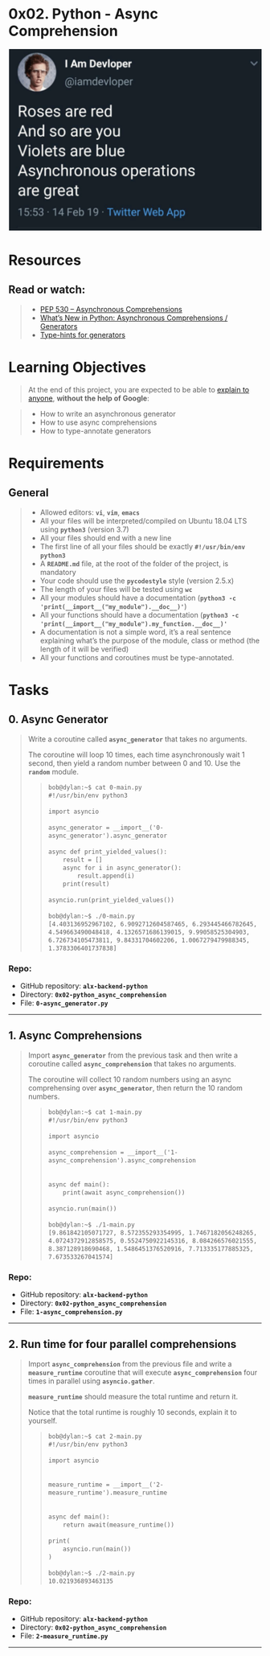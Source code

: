 # 0x02. Python - Async Comprehension

![](./assets/PC-01.png)

# Resources

## **Read or watch**:
> -   [PEP 530 – Asynchronous Comprehensions](https://peps.python.org/pep-0530/ "PEP 530 -- Asynchronous Comprehensions")
> -   [What’s New in Python: Asynchronous Comprehensions / Generators](https://www.blog.pythonlibrary.org/2017/02/14/whats-new-in-python-asynchronous-comprehensions-generators/ "What’s New in Python: Asynchronous Comprehensions / Generators")
> -   [Type-hints for generators](https://stackoverflow.com/questions/42531143/how-to-type-hint-a-generator-in-python-3 "Type-hints for generators")

# Learning Objectives
> At the end of this project, you are expected to be able to [explain to anyone](https://fs.blog/feynman-learning-technique/ "explain to anyone"), **without the help of Google**:

> -   How to write an asynchronous generator
> -   How to use async comprehensions
> -   How to type-annotate generators

# Requirements

## General
> -   Allowed editors: **`vi`**, **`vim`**, **`emacs`**
> -   All your files will be interpreted/compiled on Ubuntu 18.04 LTS using **`python3`** (version 3.7)
> -   All your files should end with a new line
> -   The first line of all your files should be exactly **`#!/usr/bin/env python3`**
> -   A **`README.md`** file, at the root of the folder of the project, is mandatory
> -   Your code should use the **`pycodestyle`** style (version 2.5.x)
> -   The length of your files will be tested using **`wc`**
> -   All your modules should have a documentation (**`python3 -c 'print(__import__("my_module").__doc__)'`**)
> -   All your functions should have a documentation (**`python3 -c 'print(__import__("my_module").my_function.__doc__)'`**
> -   A documentation is not a simple word, it’s a real sentence explaining what’s the purpose of the module, class or method (the length of it will be verified)
> -   All your functions and coroutines must be type-annotated.

# Tasks

## 0\. Async Generator
> Write a coroutine called **`async_generator`** that takes no arguments.
> 
> The coroutine will loop 10 times, each time asynchronously wait 1 second, then yield a random number between 0 and 10. Use the **`random`** module.
> 
>> ```
>> bob@dylan:~$ cat 0-main.py
>> #!/usr/bin/env python3
>> 
>> import asyncio
>> 
>> async_generator = __import__('0-async_generator').async_generator
>> 
>> async def print_yielded_values():
>>     result = []
>>     async for i in async_generator():
>>         result.append(i)
>>     print(result)
>> 
>> asyncio.run(print_yielded_values())
>> 
>> bob@dylan:~$ ./0-main.py
>> [4.403136952967102, 6.9092712604587465, 6.293445466782645, 4.549663490048418, 4.1326571686139015, 9.99058525304903, 6.726734105473811, 9.84331704602206, 1.0067279479988345, 1.3783306401737838]
>> ```

### **Repo:**

-   GitHub repository: **`alx-backend-python`**
-   Directory: **`0x02-python_async_comprehension`**
-   File: **`0-async_generator.py`**

---

## 1\. Async Comprehensions

> Import **`async_generator`** from the previous task and then write a coroutine called **`async_comprehension`** that takes no arguments.
> 
> The coroutine will collect 10 random numbers using an async comprehensing over **`async_generator`**, then return the 10 random numbers.
> 
>> ```
>> bob@dylan:~$ cat 1-main.py
>> #!/usr/bin/env python3
>> 
>> import asyncio
>> 
>> async_comprehension = __import__('1-async_comprehension').async_comprehension
>> 
>> 
>> async def main():
>>     print(await async_comprehension())
>> 
>> asyncio.run(main())
>> 
>> bob@dylan:~$ ./1-main.py
>> [9.861842105071727, 8.572355293354995, 1.7467182056248265, 4.0724372912858575, 0.5524750922145316, 8.084266576021555, 8.387128918690468, 1.5486451376520916, 7.713335177885325, 7.673533267041574]
>> 
>> ```

### **Repo:**

-   GitHub repository: **`alx-backend-python`**
-   Directory: **`0x02-python_async_comprehension`**
-   File: **`1-async_comprehension.py`**

---

## 2\. Run time for four parallel comprehensions
> Import **`async_comprehension`** from the previous file and write a **`measure_runtime`** coroutine that will execute **`async_comprehension`** four times in parallel using **`asyncio.gather`**.
> 
> **`measure_runtime`** should measure the total runtime and return it.
> 
> Notice that the total runtime is roughly 10 seconds, explain it to yourself.
> 
>> ```
>> bob@dylan:~$ cat 2-main.py
>> #!/usr/bin/env python3
>> 
>> import asyncio
>> 
>> 
>> measure_runtime = __import__('2-measure_runtime').measure_runtime
>> 
>> 
>> async def main():
>>     return await(measure_runtime())
>> 
>> print(
>>     asyncio.run(main())
>> )
>> 
>> bob@dylan:~$ ./2-main.py
>> 10.021936893463135
>> 
>> ```

### **Repo:**

-   GitHub repository: **`alx-backend-python`**
-   Directory: **`0x02-python_async_comprehension`**
-   File: **`2-measure_runtime.py`**

---
